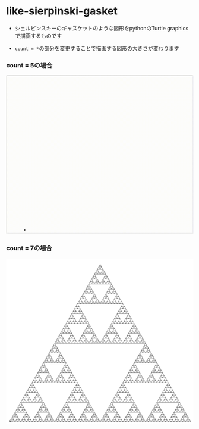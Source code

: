 # like-sierpinski-gasket
- シェルピンスキーのギャスケットのような図形をpythonのTurtle graphicsで描画するものです

- `count = *`の部分を変更することで描画する図形の大きさが変わります

### count = 5の場合
![demo](./media/sierpinski_gasket_5.gif)

### count = 7の場合
![demo](./media/sierpinski_gasket_7.png)
